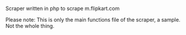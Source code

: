 Scraper written in php to scrape m.flipkart.com 

Please note: This is only the main functions file of the scraper, a sample. Not the whole thing.
 